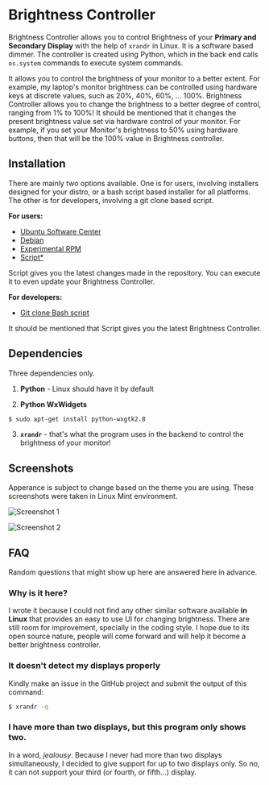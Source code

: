 # Brightness Controller

Brightness Controller allows you to control Brightness of your **Primary and Secondary Display** with the help of `xrandr` in Linux. It is a software based dimmer. The controller is created using Python, which in the back end calls `os.system` commands to execute system commands.

It allows you to control the brightness of your monitor to a better extent. For example, my laptop's monitor brightness can be controlled using hardware keys at discrete values, such as 20%, 40%, 60%, ... 100%. Brightness Controller allows you to change the brightness to a better degree of control, ranging from 1% to 100%! It should be mentioned that it changes the present brightness value set via hardware control of your monitor. For example, if you set your Monitor's brightness to 50% using hardware buttons, then that will be the 100% value in Brightness controller.

## Installation 

There are mainly two options available. One is for users, involving installers designed for your distro, or a bash script based installer for all platforms. The other is for developers, involving a git clone based script.

**For users:**

- [Ubuntu Software Center](https://apps.ubuntu.com/cat/applications/brightness-controller/)
- [Debian](https://dl.dropboxusercontent.com/u/84627545/brightness_1.0_all.deb)
- [Experimental RPM](https://dl.dropboxusercontent.com/u/84627545/brightness-1.0-2.noarch.rpm)
- [Script*](https://gist.github.com/lordamit/6134441/download)

Script gives you the latest changes made in the repository. You can execute it to even update your Brightness Controller.

**For developers:**

- [Git clone Bash script](https://gist.github.com/ZDroid/d2cfb2c26be2dd1a706c/download)

It should be mentioned that Script gives you the latest Brightness Controller.

## Dependencies

Three dependencies only.

1. **Python** - Linux should have it by default

2. **Python WxWidgets**
```bash
$ sudo apt-get install python-wxgtk2.8
```
3. **`xrandr`** - that's what the program uses in the backend to control the brightness of your monitor!

## Screenshots

Apperance is subject to change based on the theme you are using. These screenshots were taken in Linux Mint environment.

![Screenshot 1](https://raw.github.com/lordamit/Brightness/master/img/screenshot-1.png)

![Screenshot 2](https://raw.github.com/lordamit/Brightness/master/img/screenshot-2.png)

## FAQ

Random questions that might show up here are answered here in advance.

### Why is it here?

I wrote it because I could not find any other similar software available **in Linux** that provides an easy to use UI for changing brightness. There are still room for improvement, specially in the coding style. I hope due to its open source nature, people will come forward and will help it become a better brightness controller.

### It doesn't detect my displays properly

Kindly make an issue in the GitHub project and submit the output of this command:
```bash
$ xrandr -q
```

### I have more than two displays, but this program only shows two.

In a word, *jealousy*. Because I never had more than two displays simultaneously, I decided to give support for up to two displays only. So no, it can not support your third (or fourth, or fifth...) display.

